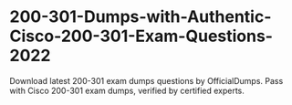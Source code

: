 # 200-301-Dumps-with-Authentic-Cisco-200-301-Exam-Questions-2022
Download latest 200-301 exam dumps questions by OfficialDumps. Pass with Cisco 200-301 exam dumps, verified by certified experts.
